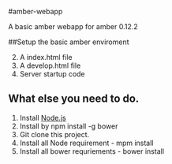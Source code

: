 #amber-webapp

A basic amber webapp for amber 0.12.2

##Setup the basic amber enviroment

2. A index.html file
3. A develop.html file
3. Server startup code

## What else you need to do.
1. Install [Node.js](http://nodejs.org/)
2. Install by npm install -g bower
2. Git clone this project.
3. Install all Node requirement - mpm install
4. Install all bower requriements - bower install


